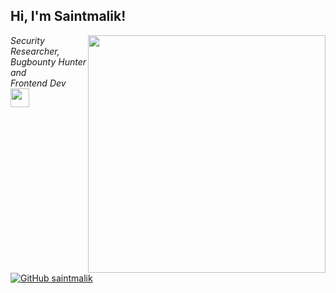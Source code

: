 <h2> Hi, I'm Saintmalik!</h2>
<img align='right' src="https://github-readme-stats.vercel.app/api?username=saintmalik&theme=radical&show_icons=true" width="380">
<p><em>Security Researcher, Bugbounty Hunter and<br>
  Frontend Dev <img src="https://media.giphy.com/media/WUlplcMpOCEmTGBtBW/giphy.gif" width="30"> 
</em></p>

[![GitHub saintmalik](https://img.shields.io/github/followers/saintmalik?label=follow%20github&style=flat-square)](https://github.com/zer0yu)

<br>


